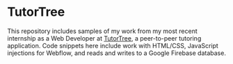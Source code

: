# TutorTree
This repository includes samples of my work from my most recent internship as a Web Developer at [TutorTree](https://tutortree.com), a peer-to-peer tutoring application. Code snippets here include work with HTML/CSS, JavaScript injections for Webflow, and reads and writes to a Google Firebase database.  
